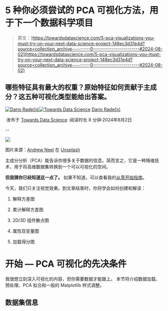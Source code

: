 # 5 种你必须尝试的 PCA 可视化方法，用于下一个数据科学项目

> 原文：[https://towardsdatascience.com/5-pca-visualizations-you-must-try-on-your-next-data-science-project-148ec3d31e4d?source=collection_archive---------0-----------------------#2024-08-02](https://towardsdatascience.com/5-pca-visualizations-you-must-try-on-your-next-data-science-project-148ec3d31e4d?source=collection_archive---------0-----------------------#2024-08-02)

## 哪些特征具有最大的权重？原始特征如何贡献于主成分？这五种可视化类型能给出答案。

[](https://medium.com/@radecicdario?source=post_page---byline--148ec3d31e4d--------------------------------)[![Dario Radečić](../Images/41882a3b30bab9da43d66a59f1df366b.png)](https://medium.com/@radecicdario?source=post_page---byline--148ec3d31e4d--------------------------------)[](https://towardsdatascience.com/?source=post_page---byline--148ec3d31e4d--------------------------------)[![Towards Data Science](../Images/a6ff2676ffcc0c7aad8aaf1d79379785.png)](https://towardsdatascience.com/?source=post_page---byline--148ec3d31e4d--------------------------------) [Dario Radečić](https://medium.com/@radecicdario?source=post_page---byline--148ec3d31e4d--------------------------------)

·发布于 [Towards Data Science](https://towardsdatascience.com/?source=post_page---byline--148ec3d31e4d--------------------------------) ·阅读时长 8 分钟·2024年8月2日

--

![](../Images/c2c37457c29a6813661d876c8bd50202.png)

图片来源：[Andrew Neel](https://unsplash.com/@andrewtneel?utm_source=medium&utm_medium=referral) 在 [Unsplash](https://unsplash.com/?utm_source=medium&utm_medium=referral)

主成分分析（PCA）能告诉你很多关于数据的信息。简而言之，它是一种降维技术，用于将高维数据集转换到一个可以可视化的空间。

**但我猜你已经知道这一点了。** 如果不知道，可以查看我的[从零开始指南](/principal-component-analysis-pca-from-scratch-in-python-7f3e2a540c51)。

今天，我们只关注视觉效果。到文章结束时，你将学会如何创建和解读：

1.  解释方差图

1.  累计解释方差图

1.  2D/3D 组件散点图

1.  属性双变量图

1.  加载得分图

# 开始 — PCA 可视化的先决条件

我很想立刻深入可视化的内容，但你需要数据才能跟上。 本节将介绍数据加载、预处理、PCA 拟合和一般的 Matplotlib 样式调整。

## 数据集信息
